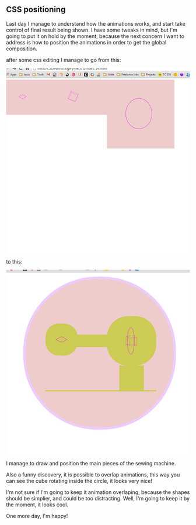 ## CSS positioning

Last day I manage to understand how the animations works, and start take control of final result being shown. I have some tweaks in mind, but I'm going to put it on hold by the moment, because the next concern I want to address is how to position the animations in order to get the global composition.

after some css editing I manage to go from this:

![Rafaela Alameda Step 1](project_images/step1.jpg?raw=true "Rafaela Alameda Step 1")

to this:

![Rafaela Alameda Step 2](project_images/step2.jpg?raw=true "Rafaela Alameda Step 2")

I manage to draw and position the main pieces of the sewing machine.

Also a funny discovery, it is possible to overlap animations, this way you can see the cube rotating inside the circle, it looks very nice! 

I'm not sure if I'm going to keep it animation overlaping, because the shapes should be simplier, and could be too distracting. Well, I'm going to keep it by the moment, it looks cool.

One more day, I'm happy!



 
